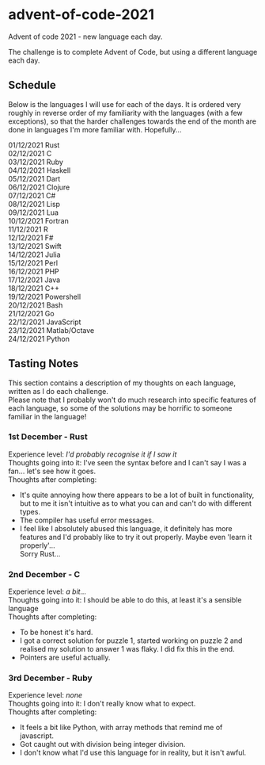 # advent-of-code-2021

Advent of code 2021 - new language each day.

The challenge is to complete Advent of Code, but using a different language each day.

## Schedule
Below is the languages I will use for each of the days. It is ordered very roughly in reverse order of my familiarity with the languages (with a few exceptions), so that the harder challenges towards the end of the month are done in languages I'm more familiar with. Hopefully...

01/12/2021	Rust  
02/12/2021	C  
03/12/2021	Ruby  
04/12/2021	Haskell  
05/12/2021	Dart  
06/12/2021	Clojure  
07/12/2021	C#  
08/12/2021	Lisp  
09/12/2021	Lua  
10/12/2021	Fortran  
11/12/2021	R  
12/12/2021	F#  
13/12/2021	Swift  
14/12/2021	Julia  
15/12/2021	Perl  
16/12/2021	PHP  
17/12/2021	Java  
18/12/2021	C++  
19/12/2021	Powershell  
20/12/2021	Bash  
21/12/2021	Go  
22/12/2021	JavaScript  
23/12/2021	Matlab/Octave  
24/12/2021	Python  

## Tasting Notes
This section contains a description of my thoughts on each language, written as I do each challenge.  
Please note that I probably won't do much research into specific features of each language, so some of the solutions may be horrific to someone familiar in the language!  
### 1st December - Rust
Experience level: _I'd probably recognise it if I saw it_  
Thoughts going into it: I've seen the syntax before and I can't say I was a fan... let's see how it goes.  
Thoughts after completing: 
- It's quite annoying how there appears to be a lot of built in functionality, but to me it isn't intuitive as to what you can and can't do with different types.  
- The compiler has useful error messages.
- I feel like I absolutely abused this language, it definitely has more features and I'd probably like to try it out properly. Maybe even 'learn it properly'...  
Sorry Rust... 
### 2nd December - C
Experience level: _a bit..._  
Thoughts going into it: I should be able to do this, at least it's a sensible language  
Thoughts after completing:  
- To be honest it's hard.
- I got a correct solution for puzzle 1, started working on puzzle 2 and realised my solution to answer 1 was flaky. I did fix this in the end.
- Pointers are useful actually.
### 3rd December - Ruby
Experience level: _none_  
Thoughts going into it: I don't really know what to expect.  
Thoughts after completing:
- It feels a bit like Python, with array methods that remind me of javascript.  
- Got caught out with division being integer division.  
- I don't know what I'd use this language for in reality, but it isn't awful.  
